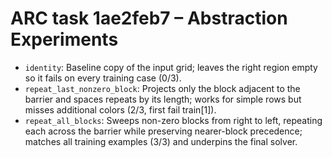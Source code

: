 # ARC task 1ae2feb7 – Abstraction Experiments

- `identity`: Baseline copy of the input grid; leaves the right region empty so it fails on every training case (0/3).
- `repeat_last_nonzero_block`: Projects only the block adjacent to the barrier and spaces repeats by its length; works for simple rows but misses additional colors (2/3, first fail train[1]).
- `repeat_all_blocks`: Sweeps non-zero blocks from right to left, repeating each across the barrier while preserving nearer-block precedence; matches all training examples (3/3) and underpins the final solver.
